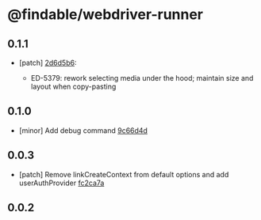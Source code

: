 # @findable/webdriver-runner

## 0.1.1
- [patch] [2d6d5b6](https://github.com/fnamazing/uiKit/commits/2d6d5b6):

  - ED-5379: rework selecting media under the hood; maintain size and layout when copy-pasting

## 0.1.0
- [minor] Add debug command [9c66d4d](https://github.com/fnamazing/uiKit/commits/9c66d4d)

## 0.0.3
- [patch] Remove linkCreateContext from default options and add userAuthProvider [fc2ca7a](https://github.com/fnamazing/uiKit/commits/fc2ca7a)

## 0.0.2
